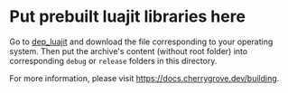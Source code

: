 ﻿# Put prebuilt luajit libraries here

Go to [dep_luajit](https://github.com/cherryridge/dep_luajit/releases) and download the file corresponding to your operating system. Then put the archive's content (without root folder) into corresponding `debug` or `release` folders in this directory.

For more information, please visit https://docs.cherrygrove.dev/building.